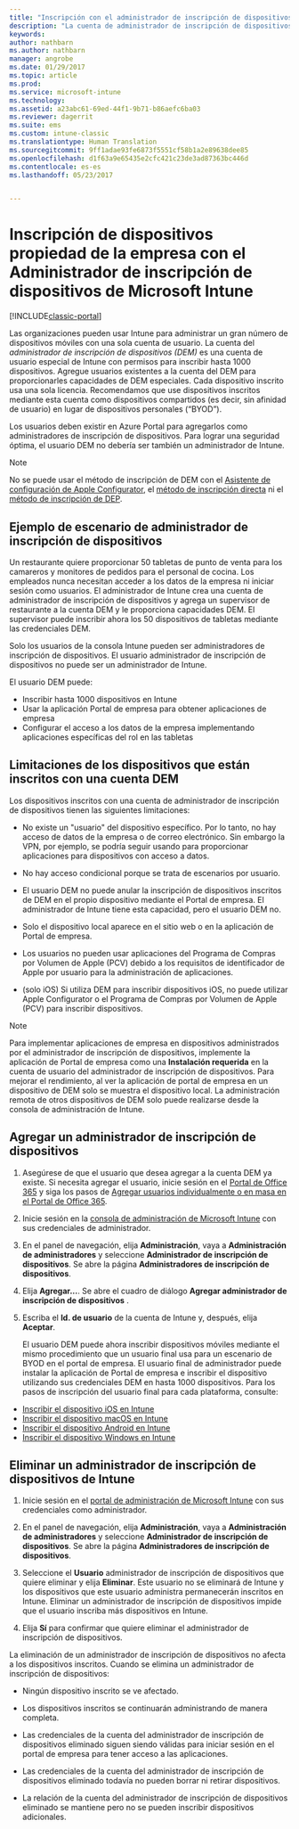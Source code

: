 ```yaml
---
title: "Inscripción con el administrador de inscripción de dispositivos | Microsoft Docs"
description: "La cuenta de administrador de inscripción de dispositivos (DEM) puede administrar un gran número de dispositivos móviles corporativos y compartidos con una única cuenta de usuario."
keywords: 
author: nathbarn
ms.author: nathbarn
manager: angrobe
ms.date: 01/29/2017
ms.topic: article
ms.prod: 
ms.service: microsoft-intune
ms.technology: 
ms.assetid: a23abc61-69ed-44f1-9b71-b86aefc6ba03
ms.reviewer: dagerrit
ms.suite: ems
ms.custom: intune-classic
ms.translationtype: Human Translation
ms.sourcegitcommit: 9ff1adae93fe6873f5551cf58b1a2e89638dee85
ms.openlocfilehash: d1f63a9e65435e2cfc421c23de3ad87363bc446d
ms.contentlocale: es-es
ms.lasthandoff: 05/23/2017


---
```



# <a name="enroll-corporate-owned-devices-with-the-device-enrollment-manager-in-microsoft-intune"></a>Inscripción de dispositivos propiedad de la empresa con el Administrador de inscripción de dispositivos de Microsoft Intune

[!INCLUDE[classic-portal](../includes/classic-portal.md)]

Las organizaciones pueden usar Intune para administrar un gran número de dispositivos móviles con una sola cuenta de usuario. La cuenta del *administrador de inscripción de dispositivos (DEM)* es una cuenta de usuario especial de Intune con permisos para inscribir hasta 1000 dispositivos. Agregue usuarios existentes a la cuenta del DEM para proporcionarles capacidades de DEM especiales. Cada dispositivo inscrito usa una sola licencia. Recomendamos que use dispositivos inscritos mediante esta cuenta como dispositivos compartidos (es decir, sin afinidad de usuario) en lugar de dispositivos personales (“BYOD”).  

Los usuarios deben existir en Azure Portal para agregarlos como administradores de inscripción de dispositivos. Para lograr una seguridad óptima, el usuario DEM no debería ser también un administrador de Intune.

>[!NOTE]
>No se puede usar el método de inscripción de DEM con el [Asistente de configuración de Apple Configurator](ios-setup-assistant-enrollment-in-microsoft-intune.md), el [método de inscripción directa](ios-direct-enrollment-in-microsoft-intune.md) ni el [método de inscripción de DEP](ios-device-enrollment-program-in-microsoft-intune.md).

## <a name="example-of-a-device-enrollment-manager-scenario"></a>Ejemplo de escenario de administrador de inscripción de dispositivos

Un restaurante quiere proporcionar 50 tabletas de punto de venta para los camareros y monitores de pedidos para el personal de cocina. Los empleados nunca necesitan acceder a los datos de la empresa ni iniciar sesión como usuarios. El administrador de Intune crea una cuenta de administrador de inscripción de dispositivos y agrega un supervisor de restaurante a la cuenta DEM y le proporciona capacidades DEM. El supervisor puede inscribir ahora los 50 dispositivos de tabletas mediante las credenciales DEM.

Solo los usuarios de la consola Intune pueden ser administradores de inscripción de dispositivos. El usuario administrador de inscripción de dispositivos no puede ser un administrador de Intune.

El usuario DEM puede:

-   Inscribir hasta 1000 dispositivos en Intune
-   Usar la aplicación Portal de empresa para obtener aplicaciones de empresa
-   Configurar el acceso a los datos de la empresa implementando aplicaciones específicas del rol en las tabletas

## <a name="limitations-of-devices-that-are-enrolled-with-a-dem-account"></a>Limitaciones de los dispositivos que están inscritos con una cuenta DEM

Los dispositivos inscritos con una cuenta de administrador de inscripción de dispositivos tienen las siguientes limitaciones:

  - No existe un "usuario" del dispositivo específico. Por lo tanto, no hay acceso de datos de la empresa o de correo electrónico. Sin embargo la VPN, por ejemplo, se podría seguir usando para proporcionar aplicaciones para dispositivos con acceso a datos.

  - No hay acceso condicional porque se trata de escenarios por usuario.

  - El usuario DEM no puede anular la inscripción de dispositivos inscritos de DEM en el propio dispositivo mediante el Portal de empresa. El administrador de Intune tiene esta capacidad, pero el usuario DEM no.

  - Solo el dispositivo local aparece en el sitio web o en la aplicación de Portal de empresa.

  - Los usuarios no pueden usar aplicaciones del Programa de Compras por Volumen de Apple (PCV) debido a los requisitos de identificador de Apple por usuario para la administración de aplicaciones.

  - (solo iOS) Si utiliza DEM para inscribir dispositivos iOS, no puede utilizar Apple Configurator o el Programa de Compras por Volumen de Apple (PCV) para inscribir dispositivos.

> [!NOTE]
> Para implementar aplicaciones de empresa en dispositivos administrados por el administrador de inscripción de dispositivos, implemente la aplicación de Portal de empresa como una **Instalación requerida** en la cuenta de usuario del administrador de inscripción de dispositivos.
> Para mejorar el rendimiento, al ver la aplicación de portal de empresa en un dispositivo de DEM solo se muestra el dispositivo local. La administración remota de otros dispositivos de DEM solo puede realizarse desde la consola de administración de Intune.


## <a name="add-a-device-enrollment-manager"></a>Agregar un administrador de inscripción de dispositivos

1.  Asegúrese de que el usuario que desea agregar a la cuenta DEM ya existe. Si necesita agregar el usuario, inicie sesión en el [Portal de Office 365](https://go.microsoft.com/fwlink/p/?LinkId=698854) y siga los pasos de [Agregar usuarios individualmente o en masa en el Portal de Office 365](https://support.office.com/article/Add-users-individually-or-in-bulk-to-Office-365-Admin-Help-1970f7d6-03b5-442f-b385-5880b9c256ec).

2.  Inicie sesión en la [consola de administración de Microsoft Intune](https://manage.microsoft.com) con sus credenciales de administrador.

3.  En el panel de navegación, elija **Administración**, vaya a **Administración de administradores** y seleccione **Administrador de inscripción de dispositivos**. Se abre la página **Administradores de inscripción de dispositivos**.

4.  Elija **Agregar...**. Se abre el cuadro de diálogo **Agregar administrador de inscripción de dispositivos** .

5.  Escriba el **Id. de usuario** de la cuenta de Intune y, después, elija **Aceptar**.

    El usuario DEM puede ahora inscribir dispositivos móviles mediante el mismo procedimiento que un usuario final usa para un escenario de BYOD en el portal de empresa. El usuario final de administrador puede instalar la aplicación de Portal de empresa e inscribir el dispositivo utilizando sus credenciales DEM en hasta 1000 dispositivos. Para los pasos de inscripción del usuario final para cada plataforma, consulte:

  - [Inscribir el dispositivo iOS en Intune](https://docs.microsoft.com/intune-user-help/enroll-your-device-in-intune-ios)
  - [Inscribir el dispositivo macOS en Intune](https://docs.microsoft.com/intune-user-help/enroll-your-device-in-intune-macos)
  - [Inscribir el dispositivo Android en Intune](https://docs.microsoft.com/intune-user-help/enroll-your-device-in-intune-android)
  - [Inscribir el dispositivo Windows en Intune](https://docs.microsoft.com/intune-user-help/enroll-your-device-in-intune-windows)

## <a name="delete-a-device-enrollment-manager-from-intune"></a>Eliminar un administrador de inscripción de dispositivos de Intune

1.  Inicie sesión en el [portal de administración de Microsoft Intune](https://manage.microsoft.com) con sus credenciales como administrador.

2.  En el panel de navegación, elija **Administración**, vaya a **Administración de administradores** y seleccione **Administrador de inscripción de dispositivos**. Se abre la página **Administradores de inscripción de dispositivos**.

3.  Seleccione el **Usuario** administrador de inscripción de dispositivos que quiere eliminar y elija **Eliminar**. Este usuario no se eliminará de Intune y los dispositivos que este usuario administra permanecerán inscritos en Intune. Eliminar un administrador de inscripción de dispositivos impide que el usuario inscriba más dispositivos en Intune.

4.  Elija **Sí** para confirmar que quiere eliminar el administrador de inscripción de dispositivos.

La eliminación de un administrador de inscripción de dispositivos no afecta a los dispositivos inscritos. Cuando se elimina un administrador de inscripción de dispositivos:

-   Ningún dispositivo inscrito se ve afectado.

-   Los dispositivos inscritos se continuarán administrando de manera completa.

-   Las credenciales de la cuenta del administrador de inscripción de dispositivos eliminado siguen siendo válidas para iniciar sesión en el portal de empresa para tener acceso a las aplicaciones.

-   Las credenciales de la cuenta del administrador de inscripción de dispositivos eliminado todavía no pueden borrar ni retirar dispositivos.

-   La relación de la cuenta del administrador de inscripción de dispositivos eliminado se mantiene pero no se pueden inscribir dispositivos adicionales.

